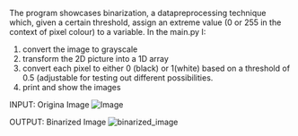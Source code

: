 The program showcases binarization, a datapreprocessing technique which, given a certain threshold, 
assign an extreme value (0 or 255 in the context of pixel colour) to a variable. In the main.py I:
1) convert the image to grayscale
2) transform the 2D picture into a 1D array
3) convert each pixel to either 0 (black) or 1(white) based on a threshold of 0.5 (adjustable for
   testing out different possibilities.
4) print and show the images 

INPUT:
Origina Image
![Image](https://github.com/Raffaele999/imageBinarization/assets/48949255/18e50bec-64c0-42b4-8fe0-7e1276c0f331)

OUTPUT:
Binarized Image 
![binarized_image](https://github.com/Raffaele999/imageBinarization/assets/48949255/ee3e1032-8a23-414e-896d-cd2a2c3a4302)
